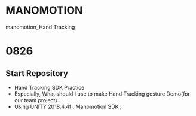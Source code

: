 # MANOMOTION
manomotion_Hand Tracking


# 0826
## Start Repository
- Hand Tracking SDK Practice
- Especially, What should I use to make Hand Tracking gesture Demo(for our team project).
- Using UNITY 2018.4.4f , Manomotion SDK ; 
